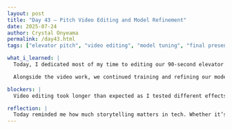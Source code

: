 ```yaml
---
layout: post
title: "Day 43 – Pitch Video Editing and Model Refinement"
date: 2025-07-24
author: Crystal Onyeama
permalink: /day43.html
tags: ["elevator pitch", "video editing", "model tuning", "final presentation"]

what_i_learned: |
  Today, I dedicated most of my time to editing our 90-second elevator pitch video. I wanted to make sure it looked polished, creative, and engaging while still maintaining a professional tone that matched the importance of our project. It was a fun challenge to balance style and substance in such a short timeframe.

  Alongside the video work, we continued training and refining our model. That meant running new versions of the code, troubleshooting issues, and making adjustments to improve our accuracy results. It was a true team effort as we tried to push the model performance as far as possible.

blockers: |
  Video editing took longer than expected as I tested different effects, transitions, and cuts to strike the right tone. Meanwhile, model accuracy tuning required extra debugging to ensure consistency and minimize errors.

reflection: |
  Today reminded me how much storytelling matters in tech. Whether it’s through code or video, how we present our work can really shape how others perceive it. I’m proud of how much progress we’ve made—both technically and creatively.
---
```

